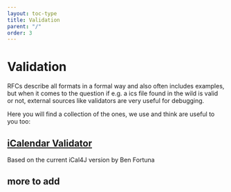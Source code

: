 ```yaml
---
layout: toc-type
title: Validation
parent: "/"
order: 3
---
```


# Validation

RFCs describe all formats in a formal way and also often includes examples, but when it comes to the question if e.g. a ics file found in the wild is valid or not, external sources like validators are very useful for debugging.

Here you will find a collection of the ones, we use and think are useful to you too:

## [iCalendar Validator](http://severinghaus.org/projects/icv/)
Based on the current iCal4J version by Ben Fortuna

## more to add
